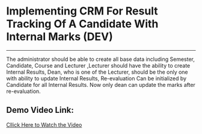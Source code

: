 # Implementing CRM For Result Tracking Of A Candidate With Internal Marks (DEV)
---
The administrator should be able to create all base data including Semester, Candidate, Course and Lecturer ,Lecturer should have the ability to create Internal Results, Dean, who is one of the Lecturer, should be the only one with ability to update Internal Results, Re-evaluation Can be initialized by Candidate for all Internal Results. Now only dean can update the marks after re-evaluation.

## Demo Video Link:
[Cllick Here to Watch the Video]()
